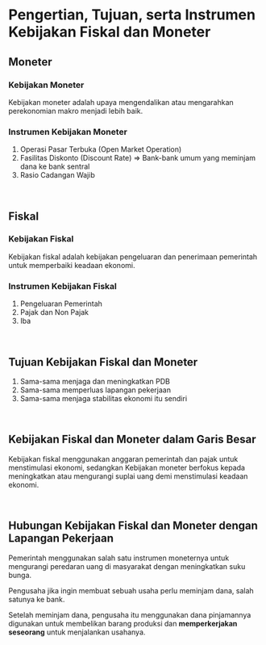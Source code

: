 # Pengertian, Tujuan, serta Instrumen Kebijakan Fiskal dan Moneter

## Moneter

### Kebijakan Moneter

Kebijakan moneter adalah upaya mengendalikan atau mengarahkan perekonomian makro menjadi lebih baik.

### Instrumen Kebijakan Moneter

1. Operasi Pasar Terbuka (Open Market Operation)
2. Fasilitas Diskonto (Discount Rate) => Bank-bank umum yang meminjam dana ke bank sentral
3. Rasio Cadangan Wajib

<br />

## Fiskal

### Kebijakan Fiskal

Kebijakan fiskal adalah kebijakan pengeluaran dan penerimaan pemerintah untuk memperbaiki keadaan ekonomi.

### Instrumen Kebijakan Fiskal

1. Pengeluaran Pemerintah
2. Pajak dan Non Pajak
3. Iba

<br />

## Tujuan Kebijakan Fiskal dan Moneter

1. Sama-sama menjaga dan meningkatkan PDB
2. Sama-sama memperluas lapangan pekerjaan
3. Sama-sama menjaga stabilitas ekonomi itu sendiri

<br />

## Kebijakan Fiskal dan Moneter dalam Garis Besar

Kebijakan fiskal menggunakan anggaran pemerintah dan pajak untuk menstimulasi ekonomi, sedangkan Kebijakan moneter berfokus kepada meningkatkan atau mengurangi suplai uang demi menstimulasi keadaan ekonomi.

<br />

## Hubungan Kebijakan Fiskal dan Moneter dengan Lapangan Pekerjaan

Pemerintah menggunakan salah satu instrumen moneternya untuk mengurangi peredaran uang di masyarakat dengan meningkatkan suku bunga.

Pengusaha jika ingin membuat sebuah usaha perlu meminjam dana, salah satunya ke bank.

Setelah meminjam dana, pengusaha itu menggunakan dana pinjamannya digunakan untuk membelikan barang produksi dan **memperkerjakan seseorang** untuk menjalankan usahanya.
